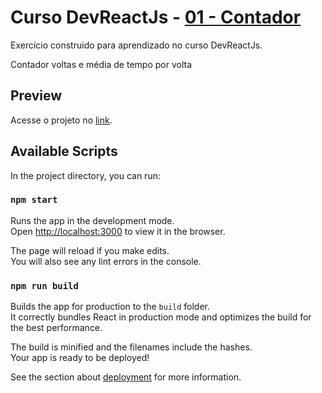 # Curso DevReactJs - [01 - Contador](https://github.com/samuelbartag/01-contador)

Exercício construido para aprendizado no curso DevReactJs.

Contador voltas e média de tempo por volta

## Preview

Acesse o projeto no [link](https://samuelbartag-01-contador.netlify.com).

## Available Scripts

In the project directory, you can run:

### `npm start`

Runs the app in the development mode.<br>
Open [http://localhost:3000](http://localhost:3000) to view it in the browser.

The page will reload if you make edits.<br>
You will also see any lint errors in the console.

### `npm run build`

Builds the app for production to the `build` folder.<br>
It correctly bundles React in production mode and optimizes the build for the best performance.

The build is minified and the filenames include the hashes.<br>
Your app is ready to be deployed!

See the section about [deployment](https://facebook.github.io/create-react-app/docs/deployment) for more information.
